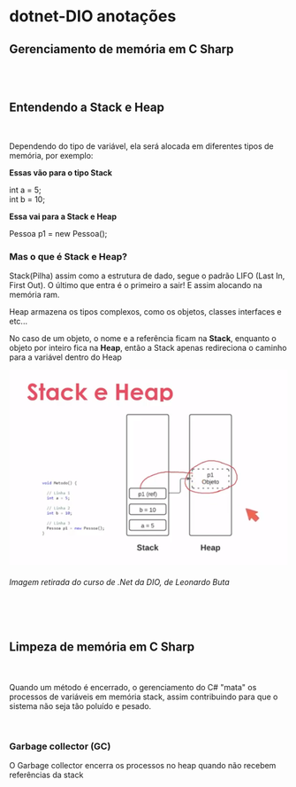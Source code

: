 # dotnet-DIO anotações

## **Gerenciamento de memória em C Sharp**
<br/><br/>

## Entendendo a Stack e Heap

<br>

Dependendo do tipo de variável, ela será alocada em diferentes tipos de memória, por exemplo:

**Essas vão para o tipo Stack**

int a = 5;<br/>
int b = 10;

**Essa vai para a Stack e Heap**

Pessoa p1 = new Pessoa();

### Mas o que é Stack e Heap?

Stack(Pilha) assim como a estrutura de dado, segue o padrão LIFO (Last In, First Out).
O último que entra é o primeiro a sair! E assim alocando na memória ram.

Heap armazena os tipos complexos, como os objetos, classes interfaces e etc...


No caso de um objeto, o nome e a referência ficam na **Stack**, enquanto o objeto por inteiro fica na **Heap**, então a Stack apenas redireciona o caminho para a variável dentro do Heap

![Preview image](/Arquivos/stackeheap.png)
###### Imagem retirada do curso de .Net da DIO, de Leonardo Buta

<br/><br/>
## Limpeza de memória em C Sharp
<br/><br/>
Quando um método é encerrado, o gerenciamento do C# "mata" os processos de variáveis em memória stack, assim contribuindo para que o sistema não seja tão poluído e pesado.

<br/>

### Garbage collector (GC)
O Garbage collector encerra os processos no heap quando não recebem referências da stack
